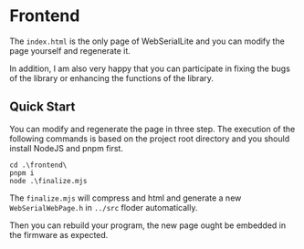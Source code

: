 # Frontend

The `index.html` is the only page of WebSerialLite and you can modify the page yourself and regenerate it.

In addition, I am also very happy that you can participate in fixing the bugs of the library or enhancing the functions of the library.

## Quick Start

You can modify and regenerate the page in three step. The execution of the following commands is based on the project root directory and you should install NodeJS and pnpm first.

```shell
cd .\frontend\
pnpm i
node .\finalize.mjs
```

The `finalize.mjs` will compress and html and generate a new `WebSerialWebPage.h` in `../src` floder automatically.

Then you can rebuild your program, the new page ought be embedded in the firmware as expected.

